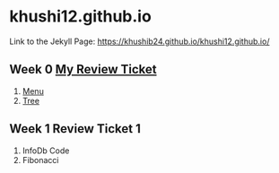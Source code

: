 # khushi12.github.io
Link to the Jekyll Page: https://khushib24.github.io/khushi12.github.io/

## Week 0 [My Review Ticket](https://github.com/KhushiB24/khushi12.github.io/issues/1#issue-1170595656)
1. [Menu](https://replit.com/@KhushiBagri/Python-Menu#main.py)
2. [Tree](https://replit.com/@KhushiBagri/Khushis-TT0#main.py)

## Week 1 Review Ticket 1
1. InfoDb Code 
2. Fibonacci
